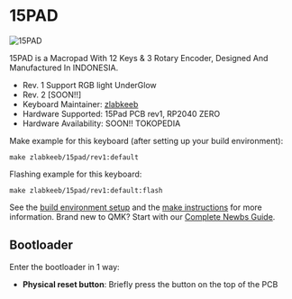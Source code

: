 # 15PAD

![15PAD](https://i.imgur.com/J7sZSnxh.jpeg)

15PAD is a Macropad With 12 Keys & 3 Rotary Encoder, Designed And Manufactured In INDONESIA.

-   Rev. 1 Support RGB light UnderGlow
-   Rev. 2 [SOON!!]
-   Keyboard Maintainer: [zlabkeeb](https://github.com/zlabkeeb)
-   Hardware Supported: 15Pad PCB rev1, RP2040 ZERO
-   Hardware Availability: SOON!! TOKOPEDIA

Make example for this keyboard (after setting up your build environment):

    make zlabkeeb/15pad/rev1:default

Flashing example for this keyboard:

    make zlabkeeb/15pad/rev1:default:flash

See the [build environment setup](https://docs.qmk.fm/#/getting_started_build_tools) and the [make instructions](https://docs.qmk.fm/#/getting_started_make_guide) for more information. Brand new to QMK? Start with our [Complete Newbs Guide](https://docs.qmk.fm/#/newbs).

## Bootloader

Enter the bootloader in 1 way:

-   **Physical reset button**: Briefly press the button on the top of the PCB
